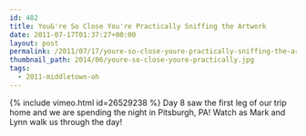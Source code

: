 ```yaml
---
id: 482
title: You&'re So Close You're Practically Sniffing the Artwork
date: 2011-07-17T01:37:27+00:00
layout: post
permalink: /2011/07/17/youre-so-close-youre-practically-sniffing-the-artwork/
thumbnail_path: 2014/06/youre-so-close-youre-practically.jpg
tags:
  - 2011-middletown-oh
---
```

{% include vimeo.html id=26529238 %}
Day 8 saw the first leg of our trip home and we are spending the night in Pitsburgh, PA! Watch as Mark and Lynn walk us through the day!